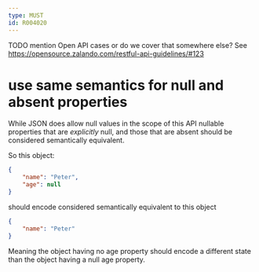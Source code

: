 ```yaml
---
type: MUST
id: R004020
---
```


TODO mention Open API cases or do we cover that somewhere else? See https://opensource.zalando.com/restful-api-guidelines/#123

# use same semantics for null and absent properties

While JSON does allow null values in the scope of this API nullable properties that are *explicitly* null, and those that are absent should be considered semantically equivalent.

So this object:

````json
{
    "name": "Peter",
    "age": null
}
````

should encode considered semantically equivalent to this object

````json
{
    "name": "Peter"
}
````

Meaning the object having no age property should encode a different state than the object having a null age property.
